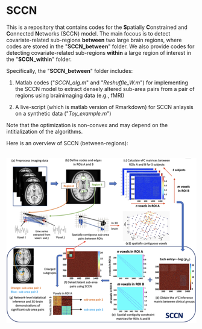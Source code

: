 # SCCN
This is a repository that contains codes for the **S**patially **C**onstrained and **C**onnected **N**etworks (SCCN) model. The main focous is to detect covariate-related sub-regions **between** two large brain regions, where codes are stored in the "**SCCN_between**" folder. We also provide codes for detecting covariate-related sub-regions **within** a large region of interest in the "**SCCN_within**" folder.

Specifically, the "**SCCN_between**" folder includes:
1. Matlab codes ("*SCCN_alg.m*" and "*Reshuffle_W.m*") for implementing the SCCN model to extract densely altered sub-area pairs from a pair of regions using brainimaging data (e.g., fMRI)

2. A live-script (which is matlab version of Rmarkdown) for SCCN anlaysis on a synthetic data ("*Toy_example.m*")

Note that the optimization is non-convex and may depend on the intitialization of the algorithms.

Here is an overview of SCCN (between-regions):

\
![Image](/SCCN_between/SCCN_pipeline.png)


